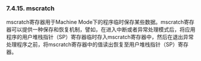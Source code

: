 ### **7.4.15. mscratch**

mscratch寄存器用于Machine Mode下的程序临时保存某些数据。mscratch寄存器可以提供一种保存和恢复机制，譬如，在进入中断或者异常处理模式后，将应用程序的用户堆栈指针（SP）寄存器临时存入mscratch寄存器中，然后在退出异常处理程序之前，将mscratch寄存器中的值读出恢复至用户堆栈指针（SP）寄存器。

